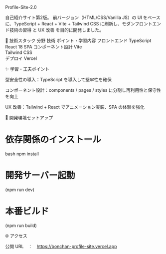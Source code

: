 Profile-Site-2.0

自己紹介サイト第2版。
前バージョン（HTML/CSS/Vanilla JS）の UI をベースに、TypeScript + React + Vite + Tailwind CSS に刷新し、モダンフロントエンド技術の習得 と UX 改善 を目的に開発しました。

🚀 技術スタック
分野	技術	ポイント・学習内容
フロントエンド	TypeScript
	React 18	SPA コンポーネント設計
	Vite	
	Tailwind CSS	
 デプロイ	Vercel
 
✨ 学習・工夫ポイント

型安全性の導入：TypeScript を導入して堅牢性を確保

コンポーネント設計：components / pages / styles に分割し再利用性と保守性を向上

UX 改善：Tailwind + React でアニメーション実装、SPA の体験を強化

🔧 開発環境セットアップ
# 依存関係のインストール
bash
npm install

# 開発サーバー起動
(npm run dev)

# 本番ビルド
(npm run build)

🌐 アクセス

公開 URL　：　https://bonchan-profile-site.vercel.app

